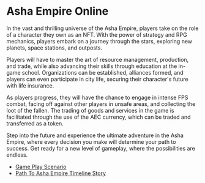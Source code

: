 # Asha Empire Online

In the vast and thrilling universe of the Asha Empire, players take on the role of a character they own as an NFT. With the power of strategy and RPG mechanics, players embark on a journey through the stars, exploring new planets, space stations, and outposts.

Players will have to master the art of resource management, production, and trade, while also advancing their skills through education at the in-game school. Organizations can be established, alliances formed, and players can even participate in city life, securing their character's future with life insurance.

As players progress, they will have the chance to engage in intense FPS combat, facing off against other players in unsafe areas, and collecting the loot of the fallen. The trading of goods and services in the game is facilitated through the use of the AEC currency, which can be traded and transferred as a token.

Step into the future and experience the ultimate adventure in the Asha Empire, where every decision you make will determine your path to success. Get ready for a new level of gameplay, where the possibilities are endless.

* [Game Play Scenario](https://github.com/Asha-Empire/Game-Play-Scenario/blob/main/README.md)
* [Path To Asha Empire Timeline Story](https://github.com/Asha-Empire/Game-Story/blob/main/README.md)
